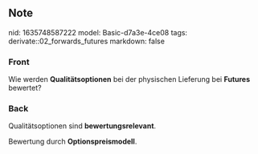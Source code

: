 ## Note
nid: 1635748587222
model: Basic-d7a3e-4ce08
tags: derivate::02_forwards_futures
markdown: false

### Front
Wie werden <b>Qualitätsoptionen</b> bei der physischen Lieferung
bei <b>Futures</b> bewertet?

### Back
Qualitätsoptionen sind <b>bewertungsrelevant</b>.
<div>
  Bewertung durch <b>Optionspreismodell</b>.
</div>
